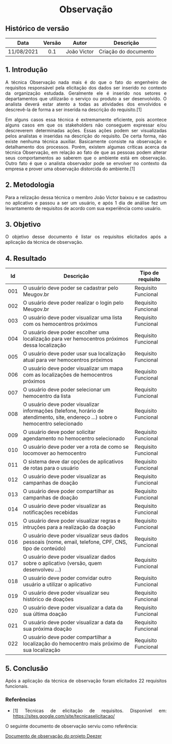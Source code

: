 # <center> Observação


## Histórico de versão
| Data | Versão | Autor | Descrição |
| :-:|:-:|:-:|:-: |
| 11/08/2021 | 0.1 | João Victor | Criação do documento |

<div align="justify">

## 1. Introdução
A técnica Observação nada mais é do que o fato do engenheiro de requisitos responsável pela elicitação dos dados ser inserido no contexto da organização estudada. Geralmente ele é inserido nos setores e departamentos que utilizarão o serviço ou produto a ser desenvolvido. O analista deverá estar atento a todas as atividades dos envolvidos e descrevê-la de forma a ser inserida na descrição do requisito.[1]

Em alguns casos essa técnica é extremamente eficiente, pois acontece alguns casos em que os stakeholders não conseguem expressar e/ou descreverem determinadas ações. Essas ações podem ser visualizadas pelos analistas e inseridas na descrição do requisito.
De certa forma, não existe nenhuma técnica auxiliar. Basicamente consiste na observação e detalhamento dos processos. Porém, existem algumas críticas acerca da técnica Observação, em relação ao fato de que as pessoas podem alterar seus comportamentos ao saberem que o ambiente está em observação. Outro fato é que o analista observador pode se envolver no contexto da empresa e prover uma observação distorcida do ambiente.[1]

## 2. Metodologia
Para a relização dessa técnica o membro João Victor baixou e se cadastrou no aplicativo e passou a ser um usuário, e após 1 dia de análise fez um levantamento de requisitos de acordo com sua experiência como usuário.

## 3. Objetivo
O objetivo desse documento é listar os requisitos elicitados após a aplicação da técnica de observação.

## 4. Resultado

| Id | Descrição | Tipo de requisito |
| -- | --------- | ----------------- |
| 001 | O usuário deve poder se cadastrar pelo Meugov.br | Requisito Funcional |
| 002 | O usuário deve poder realizar o login pelo Meugov.br | Requisito Funcional |
| 003 | O usuário deve poder visualizar uma lista com os hemocentros próximos | Requisito Funcional |
| 004 | O usuário deve poder escolher uma localização para ver hemocentros próximos dessa localização | Requisito Funcional |
| 005 | O usuário deve poder usar sua localização atual para ver hemocentros próximos | Requisito Funcional |
| 006 | O usuário deve poder visualizar um mapa com as localizações de hemocentros próximos | Requisito Funcional |
| 007 | O usuário deve poder selecionar um hemocentro da lista | Requisito Funcional |
| 008 | O usuário deve poder visualizar informações (telefone, horário de atendimento, site, endereço ...) sobre o hemocentro selecionado | Requisito Funcional |
| 009 | O usuário deve poder solicitar agendamento no hemocentro selecionado | Requisito Funcional |
| 010 | O usuário deve poder ver a rota de como se locomover ao hemocentro | Requisito Funcional |
| 011 | O sistema deve dar opções de aplicativos de rotas para o usuário | Requisito Funcional |
| 012 | O usuário deve poder visualizar as campanhas de doação | Requisito Funcional |
| 013 | O usuário deve poder compartilhar as campanhas de doação | Requisito Funcional |
| 014 | O usuário deve poder visualizar as notificações recebidas | Requisito Funcional |
| 015 | O usuário deve poder visualizar regras e intruções para a realização da doação | Requisito Funcional |
| 016 | O usuário deve poder visualizar seus dados pessoais (nome, email, telefone, CPF, CNS, tipo de conteúdo) | Requisito Funcional |
| 017 | O usuário deve poder visualizar dados sobre o aplicativo (versão, quem desenvolveu ...) | Requisito Funcional |
| 018 | O usuário deve poder convidar outro usuário a utilizar o aplicativo | Requisito Funcional |
| 019 | O usuário deve poder visualizar seu histórico de doações | Requisito Funcional |
| 020 | O usuário deve poder visualizar a data da sua última doação | Requisito Funcional |
| 021 | O usuário deve poder visualizar a data da sua próxima doação | Requisito Funcional |
| 022 | O usuário deve poder compartilhar a localização do hemocentro mais próximo de sua localização | Requisito Funcional |


## 5. Conclusão
Após a aplicação da técnica de observação foram elicitados 22 requisitos funcionais.

### Referências

- [1] Técnicas de elicitação de requisitos. Disponível em: https://sites.google.com/site/tecnicaselicitacao/ 

O seguinte documento de observação serviu como referência:

[Documento de observação do projeto Deezer](https://requisitos-de-software.github.io/2019.2-Deezer/elicitacao/obs_part/)

</div> 